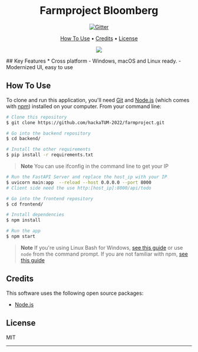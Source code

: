 
<h1 align="center">
  <br>
  <a href="https://w7.pngwing.com/pngs/657/861/png-transparent-bloomberg-terminal-business-bloomberg-government-organization-business-text-people-logo.png" alt="Farmproject" width="200"></a>
  <br>
  Farmproject Bloomberg
  <br>
</h1>

<p align="center">
  <a href="https://badge.fury.io/js/electron-markdownify">
    <img src="https://badge.fury.io/js/electron-markdownify.svg"
         alt="Gitter">
  </a>
</p>

<p align="center">
  <a href="#how-to-use">How To Use</a> •
  <a href="#credits">Credits</a> •
  <a href="#license">License</a>
</p>

<p align="center">
<img src="https://media1.giphy.com/media/26tn33aiTi1jkl6H6/giphy.gif">
</p>
## Key Features
* Cross platform
  - Windows, macOS and Linux ready.
  - Modernized UI, easy to use

## How To Use

To clone and run this application, you'll need [Git](https://git-scm.com) and [Node.js](https://nodejs.org/en/download/) (which comes with [npm](http://npmjs.com)) installed on your computer. From your command line:

```bash
# Clone this repository
$ git clone https://github.com/hackaTUM-2022/farmproject.git

# Go into the backend repository
$ cd backend/

# Install the other requirements 
$ pip install -r requirements.txt
```
> **Note**
> You can use ifconfig in the command line  to get your IP
```bash
# Run the FastAPI Server and replace the host_ip with your IP
$ uvicorn main:app  --reload --host 0.0.0.0 --port 8000
# Client side need the use http:[host_ip]:8000/api/todo

# Go into the frontend repository
$ cd frontend/

# Install dependencies
$ npm install

# Run the app
$ npm start
```

> **Note**
> If you're using Linux Bash for Windows, [see this guide](https://www.howtogeek.com/261575/how-to-run-graphical-linux-desktop-applications-from-windows-10s-bash-shell/) or use `node` from the command prompt.
> If you are not familiar with npm, [see this guide](https://linuxconfig.org/install-npm-on-linux)

## Credits

This software uses the following open source packages:

- [Node.js](https://nodejs.org/)

## License

MIT

---




